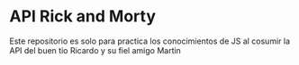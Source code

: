 # API Rick and Morty
Este repositorio es solo para practica los conocimientos de JS al cosumir la API del buen tio Ricardo y su fiel amigo Martin
